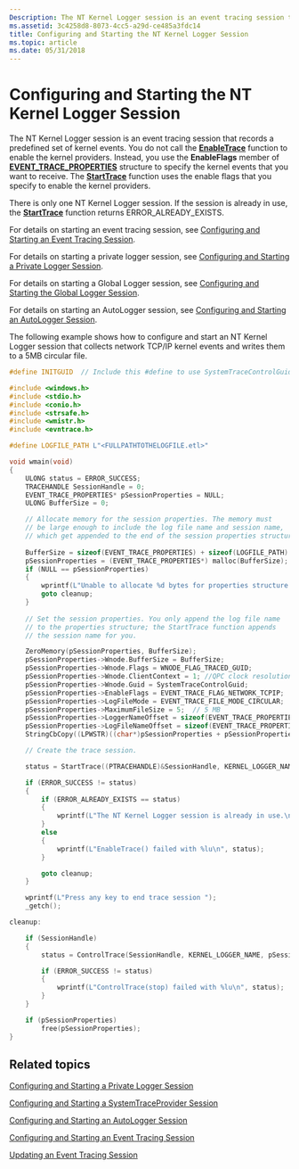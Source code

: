 ```yaml
---
Description: The NT Kernel Logger session is an event tracing session that records a predefined set of kernel events.
ms.assetid: 3c4258d8-8073-4cc5-a29d-ce485a3fdc14
title: Configuring and Starting the NT Kernel Logger Session
ms.topic: article
ms.date: 05/31/2018
---
```


# Configuring and Starting the NT Kernel Logger Session

The NT Kernel Logger session is an event tracing session that records a predefined set of kernel events. You do not call the [**EnableTrace**](/windows/win32/api/evntrace/nf-evntrace-enabletrace) function to enable the kernel providers. Instead, you use the **EnableFlags** member of [**EVENT\_TRACE\_PROPERTIES**](/windows/win32/api/evntrace/ns-evntrace-event_trace_properties) structure to specify the kernel events that you want to receive. The [**StartTrace**](/windows/win32/api/evntrace/nf-evntrace-starttracea) function uses the enable flags that you specify to enable the kernel providers.

There is only one NT Kernel Logger session. If the session is already in use, the [**StartTrace**](/windows/win32/api/evntrace/nf-evntrace-starttracea) function returns ERROR\_ALREADY\_EXISTS.

For details on starting an event tracing session, see [Configuring and Starting an Event Tracing Session](configuring-and-starting-an-event-tracing-session.md).

For details on starting a private logger session, see [Configuring and Starting a Private Logger Session](configuring-and-starting-a-private-logger-session.md).

For details on starting a Global Logger session, see [Configuring and Starting the Global Logger Session](configuring-and-starting-the-global-logger-session.md).

For details on starting an AutoLogger session, see [Configuring and Starting an AutoLogger Session](configuring-and-starting-an-autologger-session.md).

The following example shows how to configure and start an NT Kernel Logger session that collects network TCP/IP kernel events and writes them to a 5MB circular file.


```C++
#define INITGUID  // Include this #define to use SystemTraceControlGuid in Evntrace.h.

#include <windows.h>
#include <stdio.h>
#include <conio.h>
#include <strsafe.h>
#include <wmistr.h>
#include <evntrace.h>

#define LOGFILE_PATH L"<FULLPATHTOTHELOGFILE.etl>"

void wmain(void)
{
    ULONG status = ERROR_SUCCESS;
    TRACEHANDLE SessionHandle = 0;
    EVENT_TRACE_PROPERTIES* pSessionProperties = NULL;
    ULONG BufferSize = 0;

    // Allocate memory for the session properties. The memory must
    // be large enough to include the log file name and session name,
    // which get appended to the end of the session properties structure.
    
    BufferSize = sizeof(EVENT_TRACE_PROPERTIES) + sizeof(LOGFILE_PATH) + sizeof(KERNEL_LOGGER_NAME);
    pSessionProperties = (EVENT_TRACE_PROPERTIES*) malloc(BufferSize);    
    if (NULL == pSessionProperties)
    {
        wprintf(L"Unable to allocate %d bytes for properties structure.\n", BufferSize);
        goto cleanup;
    }
    
    // Set the session properties. You only append the log file name
    // to the properties structure; the StartTrace function appends
    // the session name for you.

    ZeroMemory(pSessionProperties, BufferSize);
    pSessionProperties->Wnode.BufferSize = BufferSize;
    pSessionProperties->Wnode.Flags = WNODE_FLAG_TRACED_GUID;
    pSessionProperties->Wnode.ClientContext = 1; //QPC clock resolution
    pSessionProperties->Wnode.Guid = SystemTraceControlGuid; 
    pSessionProperties->EnableFlags = EVENT_TRACE_FLAG_NETWORK_TCPIP;
    pSessionProperties->LogFileMode = EVENT_TRACE_FILE_MODE_CIRCULAR;
    pSessionProperties->MaximumFileSize = 5;  // 5 MB
    pSessionProperties->LoggerNameOffset = sizeof(EVENT_TRACE_PROPERTIES);
    pSessionProperties->LogFileNameOffset = sizeof(EVENT_TRACE_PROPERTIES) + sizeof(KERNEL_LOGGER_NAME); 
    StringCbCopy((LPWSTR)((char*)pSessionProperties + pSessionProperties->LogFileNameOffset), sizeof(LOGFILE_PATH), LOGFILE_PATH);

    // Create the trace session.

    status = StartTrace((PTRACEHANDLE)&SessionHandle, KERNEL_LOGGER_NAME, pSessionProperties);

    if (ERROR_SUCCESS != status)
    {
        if (ERROR_ALREADY_EXISTS == status)
        {
            wprintf(L"The NT Kernel Logger session is already in use.\n");
        }
        else
        {
            wprintf(L"EnableTrace() failed with %lu\n", status);
        }

        goto cleanup;
    }

    wprintf(L"Press any key to end trace session ");
    _getch();

cleanup:

    if (SessionHandle)
    {
        status = ControlTrace(SessionHandle, KERNEL_LOGGER_NAME, pSessionProperties, EVENT_TRACE_CONTROL_STOP);

        if (ERROR_SUCCESS != status)
        {
            wprintf(L"ControlTrace(stop) failed with %lu\n", status);
        }
    }

    if (pSessionProperties)
        free(pSessionProperties);
}
```



## Related topics

<dl> <dt>

[Configuring and Starting a Private Logger Session](configuring-and-starting-a-private-logger-session.md)
</dt> <dt>

[Configuring and Starting a SystemTraceProvider Session](configuring-and-starting-a-systemtraceprovider-session.md)
</dt> <dt>

[Configuring and Starting an AutoLogger Session](configuring-and-starting-an-autologger-session.md)
</dt> <dt>

[Configuring and Starting an Event Tracing Session](configuring-and-starting-an-event-tracing-session.md)
</dt> <dt>

[Updating an Event Tracing Session](updating-an-event-tracing-session.md)
</dt> </dl>

 

 